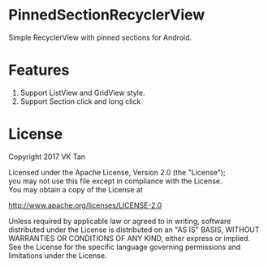 # PinnedSectionRecyclerView
Simple RecyclerView with pinned sections for Android.

# Features
1. Support ListView and GridView style.
2. Support Section click and long click

# License
Copyright 2017 VK Tan

Licensed under the Apache License, Version 2.0 (the "License");  
you may not use this file except in compliance with the License.  
You may obtain a copy of the License at

   http://www.apache.org/licenses/LICENSE-2.0

Unless required by applicable law or agreed to in writing, software
distributed under the License is distributed on an "AS IS" BASIS,
WITHOUT WARRANTIES OR CONDITIONS OF ANY KIND, either express or implied.
See the License for the specific language governing permissions and
limitations under the License.
